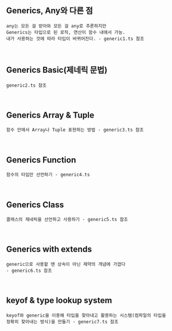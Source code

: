 ## Generics, Any와 다른 점 
    any는 모든 걸 받아와 모든 걸 any로 추론하지만
    Generics는 타입으로 된 로직, 연산이 함수 내에서 가능.
    내가 사용하는 것에 따라 타입이 바뀌어진다. - generic1.ts 참조

<br>

## Generics Basic(제네릭 문법)
    generic2.ts 참조

<br>

## Generics Array & Tuple
    함수 안에서 Array나 Tuple 표현하는 방법 - generic3.ts 참조

<br>

## Generics Function
    함수의 타입만 선언하기 - generic4.ts

<br>

## Generics Class
    클래스의 제네릭을 선언하고 사용하기 - generic5.ts 참조

<br>

## Generics with extends
    generic으로 사용할 땐 상속이 아닌 제약의 개념에 가깝다
    - generic6.ts 참조

<br>

## keyof & type lookup system
    keyof와 generic을 이용해 타입을 찾아내고 활용하는 시스템(컴파일의 타입을
    정확히 찾아내는 방식)을 만들기 - generic7.ts 참조

